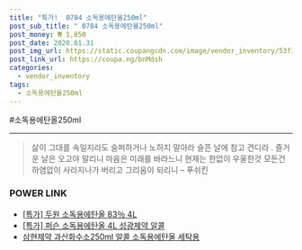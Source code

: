 ```yaml
--- 
title: "특가!  0784 소독용에탄올250ml" 
post_sub_title: " 0784 소독용에탄올250ml" 
post_money: ₩ 1,850 
post_date: 2020.01.31 
post_img_url: https://static.coupangcdn.com/image/vendor_inventory/53f3/fb26af343cf6c753e1ec834f1425affb66a6d631e8b109b8ce281eadf3ae.jpg 
post_link_url: https://coupa.ng/bnMdsh 
categories: 
  - vendor_inventory 
tags: 
  - 소독용에탄올250ml 
--- 
```

  #소독용에탄올250ml 
<hr> 

> 삶이 그대를 속일지라도 슬퍼하거나 노하지 말아라 슬픈 날에 참고 견디라 . 즐거운 날은 오고야 말리니 마음은 미래를 바라느니 현재는 한없이 우울한것 모든건 하염없이 사라지나가 버리고 그리움이 되리니 – 푸쉬킨 


### POWER LINK

* <a href="https://blog.naver.com/sakai111/221789595012" target="_blank">[특가] 두원 소독용에탄올 83％ 4L</a>
* <a href="https://blog.naver.com/santokki14/221790591966" target="_blank">[특가] 퍼슨 소독용에탄올 4L 성광제약 알콜</a>
* <a href="https://blog.naver.com/fasyy4321/221788836765" target="_blank">삼현제약 과산화수소250ml 알콜 소독용에탄올 세탁용</a>
